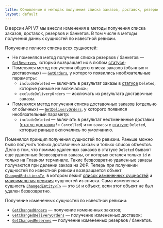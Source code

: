 ```yaml
---
title: Обновление в методах получения списка заказов, доставок, резервов и банкетов
layout: default
---
```


В версии API V7 мы внесли изменения в методы получения списка заказов, доставок, резервов и банкетов. В том числе в методы получения данных сущностей по известной ревизии.


Получение полного списка всех сущностей:

- Не поменялся метод получения списка резервов / банкетов —
[`GetReserves`](https://iiko.github.io/front.api.sdk/v7/html/M_Resto_Front_Api_IOperationService_GetReserves.htm),
который возвращает их в любом
[статусе](https://iiko.github.io/front.api.sdk/v7/html/T_Resto_Front_Api_Data_Brd_ReserveStatus.htm);
- Поменялся метод получения общего списка заказов (обычных и доставочных) —
[`GetOrders`](https://iiko.github.io/front.api.sdk/v7/html/M_Resto_Front_Api_IOperationService_GetOrders.htm),
у которого появились необязательные параметры:
	- `includeDeleted` — включать в результат заказы в
[статусе](https://iiko.github.io/front.api.sdk/v7/html/T_Resto_Front_Api_Data_Orders_OrderStatus.htm)
`Deleted`, которые раньше не включались;
	- `excludeDeliveryOrders` — исключать из результата доставочные заказы.
- Поменялся метод получения списка доставочных заказов (отдельно от обычных) —
[`GetDeliveryOrders`](https://iiko.github.io/front.api.sdk/v7/html/M_Resto_Front_Api_IOperationService_GetDeliveryOrders.htm),
у которого появился необязательный параметр:
	- `includeDeleted` — включать в результат неотмененные доставки
([статус доставки](https://iiko.github.io/front.api.sdk/v7/html/P_Resto_Front_Api_Data_Orders_IDeliveryOrder_DeliveryStatus.htm) != `Cancelled`) и их заказы в
[статусе](https://iiko.github.io/front.api.sdk/v7/html/T_Resto_Front_Api_Data_Orders_OrderStatus.htm)
`Deleted`, которые раньше включались по умолчанию.

Поменялся принцип получения сущностей по ревизии.
Раньше можно было получить только доставочные заказы и только список объектов.
Дело в том, что помимо удаленных заказов в статусе `Deleted` бывают еще удаленные безвозвратно заказы, от которых остался только `id` и только на Главном терминале.
Такие безвозвратно удаленные заказы получаются при делении заказа на 2ФР.
Теперь при получении сущностей по известной ревизии возвращается объект
[`ChangedEntities<T>`](https://iiko.github.io/front.api.sdk/v7/html/T_Resto_Front_Api_Data_Common_ChangedEntities_1.htm),
в котором лежит [список измененных сущностей](https://iiko.github.io/front.api.sdk/v7/html/F_Resto_Front_Api_Data_Common_ChangedEntities_1_Entities.htm)
и [максимальная ревизия](https://iiko.github.io/front.api.sdk/v7/html/F_Resto_Front_Api_Data_Common_ChangedEntities_1_RevisionTo.htm) сущностей из списка.
Сама измененная сущность
[`ChangedEntity<T>`](https://iiko.github.io/front.api.sdk/v7/html/T_Resto_Front_Api_Data_Common_ChangedEntity_1.htm)
— это `id` и объект, если этот объект не был удален безвозвратно.

Получение измененных сущностей по известной ревизии:

- [`GetChangedOrders`](https://iiko.github.io/front.api.sdk/v7/html/M_Resto_Front_Api_IOperationService_GetChangedOrders.htm)
— получение измененных заказов;
- [`GetChangedDeliveryOrders`](https://iiko.github.io/front.api.sdk/v7/html/M_Resto_Front_Api_IOperationService_GetChangedDeliveryOrders.htm)
— получение измененных доставок;
- [`GetChangedReserves`](https://iiko.github.io/front.api.sdk/v7/html/M_Resto_Front_Api_IOperationService_GetChangedReserves.htm)
— получение измененных резервов / банкетов.